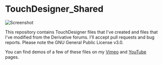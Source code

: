 # TouchDesigner_Shared

![Screenshot](http://i.imgur.com/cNj4Ton.png)

This repository contains TouchDesigner files that I've created and files that I've modified from the Derivative forums. I'll accept pull requests and bug reports. Please note the GNU General Public License v3.0.

You can find demos of a few of these files on my [Vimeo](http://vimeo.com/davidbraun) and [YouTube](https://www.youtube.com/channel/UCkDwJxKzQocvGhQOCTQi70w) pages.